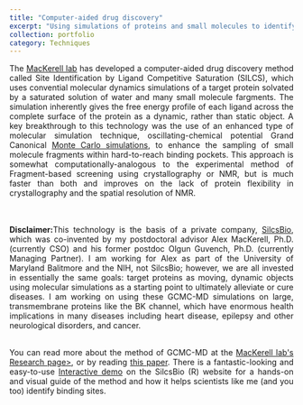 ```yaml
---
title: "Computer-aided drug discovery"
excerpt: "Using simulations of proteins and small molecules to identify new drug candidates<br/><img src='/images/favicon/apple-touch-icon.png' width='500' height='300'><br/>"
collection: portfolio
category: Techniques
---
```


<div style="text-align: justify">
                The <a href="https://mackerell.umaryland.edu/research.shtml">MacKerell lab</a> has developed a computer-aided drug discovery method called Site Identification by Ligand Competitive Saturation (SILCS), which uses convential molecular dynamics simulations of a target protein solvated by a saturated solution of water and many small molecule fargments. The simulation inherently gives the free energy profile of each ligand across the complete surface of the protein as a dynamic, rather than static object. A key breakthrough to this technology was the use of an enhanced type of molecular simulation technique, oscillating-chemical potential Grand Canonical <a href="https://en.wikipedia.org/wiki/Monte_Carlo_method#Applications">Monte Carlo simulations</a>, to enhance the sampling of small molecule fragments within hard-to-reach binding pockets. This approach is somewhat computationally-analogous to the experimental method of Fragment-based screening using crystallography or NMR, but is much faster than both and improves on the lack of protein flexibility in crystallography and the spatial resolution of NMR.

<br><br><b>Disclaimer:</b>This technology is the basis of a private company, <a href="https://silcsbio.com/">SilcsBio</a>, which was co-invented by my postdoctoral advisor Alex MacKerell, Ph.D. (currently CSO) and his former postdoc Olgun Guvench, Ph.D. (currently Managing Partner). I am working for Alex as part of the University of Maryland Balitmore and the NIH, not SilcsBio; however, we are all invested in essentially the same goals: target proteins as moving, dynamic objects using molecular simulations as a starting point to ultimately alleviate or cure diseases. I am working on using these GCMC-MD simulations on large, transmembrane proteins like the BK channel, which have enormous health implications in many diseases including heart disease, epilepsy and other neurological disorders, and cancer.<br> <br>

You can read more about the method of GCMC-MD at the <a href="https://mackerell.umaryland.edu/research.shtml">MacKerell lab's Research page></a>, or by reading <a href="http://doi.org/10.1021/ct500201y">this paper</a>. There is a fantastic-looking and easy-to-use <a href="https://landing.silcsbio.com/newlandingpage?_gl=1*dkn3l3*_ga*MTY5OTgyOTExOS4xNjg5Mzk0Mzk3*_ga_7J13TR2SMG*MTY4OTM5NDM5Ni4xLjEuMTY4OTM5NTc3MC4wLjAuMA">Interactive demo</a> on the SilcsBio (R) website for a hands-on and visual guide of the method and how it helps scientists like me (and you too) identify binding sites.
